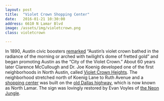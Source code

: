 ```yaml
---
layout: post
title:  "Violet Crown Shopping Center"
date:   2016-01-21 10:30:00
address: 6610 N Lamar Blvd
image: /assets/img/violetcrown.png
class: violetcrown

---
```

In 1890, Austin civic boosters [remarked](http://www.violetcrownvoices.com/just-what-is-a-violet-crown) “Austin’s violet crown bathed in the radiance of the morning or arched with twilight’s dome of fretted gold” and began promoting Austin as the “City of the Violet Crown.” About 60 years later Clarence McCullough and Dr. Joe Koenig developed one of the first neighborhoods in North Austin, called [Violet Crown Heights](http://www.violetcrownvoices.com/violet-crown-heights-1947). The neighborhood stretched north of Koenig Lane to Ruth Avenue and a [shopping center](http://2.bp.blogspot.com/-1senLsZCBzA/UGZRRep1EMI/AAAAAAAABOM/IvdNy-EhBGk/s1600/emporium4.jpg) was built on the [old Dallas highway](http://fryr.tripod.com/cfhistnlamar.html), which is now known as North Lamar. The sign was lovingly restored by Evan Voyles of [the Neon Jungle](http://theneonjungle.com/).
